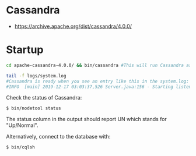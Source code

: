 # Cassandra

- https://archive.apache.org/dist/cassandra/4.0.0/


# Startup

```sh
cd apache-cassandra-4.0.0/ && bin/cassandra #This will run Cassandra as the authenticated Linux user.
```

```sh
tail -f logs/system.log
#Cassandra is ready when you see an entry like this in the system.log:
#INFO  [main] 2019-12-17 03:03:37,526 Server.java:156 - Starting listening for CQL clients on localhost/127.0.0.1:9042 (unencrypted)...
```

Check the status of Cassandra:
```
$ bin/nodetool status
```
The status column in the output should report UN which stands for "Up/Normal".

Alternatively, connect to the database with:
```
$ bin/cqlsh
```
